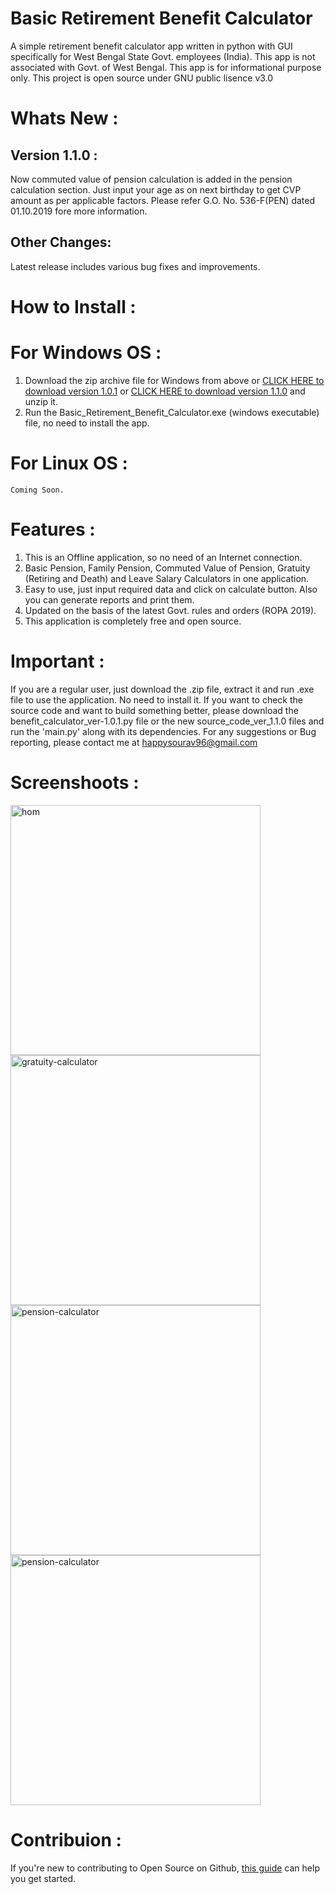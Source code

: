 # Basic Retirement Benefit Calculator
A simple retirement benefit calculator app written in python with GUI specifically for West Bengal State Govt. employees (India).
This app is not associated with Govt. of West Bengal. This app is for informational purpose only. 
This project is open source under GNU public lisence v3.0

# Whats New :
## Version 1.1.0 : 
Now commuted value of pension calculation is added in the pension calculation section. Just input your age as on next birthday to get CVP amount as per applicable factors. Please refer G.O. No. 536-F(PEN) dated 01.10.2019 fore more information.
## Other Changes:
Latest release includes various bug fixes and improvements.
 
 # How to Install :
  # For Windows OS :
   1. Download the zip archive file for Windows from above or <a href="https://github.com/loku-sama/pension-calculator/raw/main/Basic_Retirement_Benefit_Calculator_ver_1.0.1(Windows).zip">CLICK HERE to download version 1.0.1</a> or <a href="https://github.com/loku-sama/pension-calculator/releases/download/1.1.0/Basic_Retirement_Benefits_Calculator_ver_1.1.0.zip"> CLICK HERE to download version 1.1.0</a> and unzip it. 
   2. Run the Basic_Retirement_Benefit_Calculator.exe (windows executable) file, no need to install the app.
  # For Linux OS :
    Coming Soon.
 
 # Features :
 1. This is an Offline application, so no need of an Internet connection.
 2. Basic Pension, Family Pension, Commuted Value of Pension, Gratuity (Retiring and Death) and Leave Salary Calculators in one application.
 3. Easy to use, just input required data and click on calculate button. Also you can generate reports and print them.
 4. Updated on the basis of the latest Govt. rules and orders (ROPA 2019).
 5. This application is completely free and open source.

# Important :
If you are a regular user, just download the .zip file, extract it and run .exe file to use the application. No need to install it.
If you want to check the source code and want to build something better, please download the benefit_calculator_ver-1.0.1.py file or the new source_code_ver_1.1.0 files and run the 'main.py' along with its dependencies.
For any suggestions or Bug reporting, please contact me at happysourav96@gmail.com

# Screenshoots :
<img src="https://sourceforge.net/p/pension-calculator/screenshot/home.PNG" alt="hom" height="400px" width="400px">      <img src="https://sourceforge.net/p/pension-calculator/screenshot/gra.PNG" alt="gratuity-calculator" height="400px" width="400px">
<img src="https://sourceforge.net/p/pension-calculator/screenshot/pen.PNG" alt="pension-calculator" height="400px" width="400px">  <img src="https://sourceforge.net/p/pension-calculator/screenshot/leave.PNG" alt="pension-calculator" height="400px" width="400px">


# Contribuion :
If you're new to contributing to Open Source on Github, <a href="https://guides.github.com/activities/contributing-to-open-source/">this guide</a> can help you get started. 

